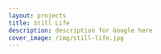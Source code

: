 ```yaml
---
layout: projects
title: Still Life
description: description for Google here
cover_image: /img/still-life.jpg
---
```


